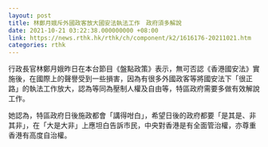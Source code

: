 ```yaml
---
layout: post
title: 林鄭月娥斥外國政客放大國安法執法工作　政府須多解說
date: 2021-10-21 03:22:38.000000000 +08:00
link: https://news.rthk.hk/rthk/ch/component/k2/1616176-20211021.htm
categories: rthk
---
```


行政長官林鄭月娥昨日在本台節目《盤點政策》表示，無可否認《香港國安法》實施後，在國際上的聲譽受到一些損害，因為有很多外國政客等將國安法下「很正路」的執法工作放大，認為等同為壓制人權及自由等，特區政府需要多做有效解說工作。

她認為，特區政府日後施政都會「講得咁白」，希望日後的政府都要「是其是、非其非」，在「大是大非」上應坦白告訴市民，中央對香港是有全面管治權，亦尊重香港有高度自治權。
